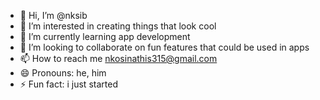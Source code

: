- 👋 Hi, I’m @nksib
- 👀 I’m interested in creating things that look cool
- 🌱 I’m currently learning app development
- 💞️ I’m looking to collaborate on fun features that could be used in apps
- 📫 How to reach me nkosinathis315@gmail.com
- 😄 Pronouns: he, him
- ⚡ Fun fact: i just started 

<!---
nksib/nksib is a ✨ special ✨ repository because its `README.md` (this file) appears on your GitHub profile.
You can click the Preview link to take a look at your changes.
--->
